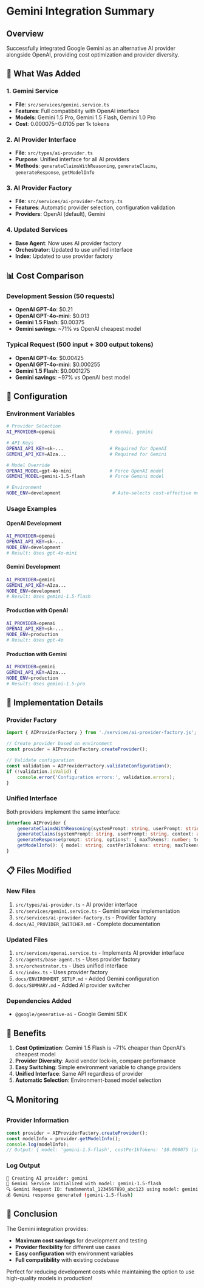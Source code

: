 # Gemini Integration Summary

## Overview

Successfully integrated Google Gemini as an alternative AI provider alongside OpenAI, providing cost optimization and provider diversity.

## 🎯 **What Was Added**

### **1. Gemini Service**
- **File**: `src/services/gemini.service.ts`
- **Features**: Full compatibility with OpenAI interface
- **Models**: Gemini 1.5 Pro, Gemini 1.5 Flash, Gemini 1.0 Pro
- **Cost**: $0.000075-$0.0105 per 1k tokens

### **2. AI Provider Interface**
- **File**: `src/types/ai-provider.ts`
- **Purpose**: Unified interface for all AI providers
- **Methods**: `generateClaimsWithReasoning`, `generateClaims`, `generateResponse`, `getModelInfo`

### **3. AI Provider Factory**
- **File**: `src/services/ai-provider-factory.ts`
- **Features**: Automatic provider selection, configuration validation
- **Providers**: OpenAI (default), Gemini

### **4. Updated Services**
- **Base Agent**: Now uses AI provider factory
- **Orchestrator**: Updated to use unified interface
- **Index**: Updated to use provider factory

## 📊 **Cost Comparison**

### **Development Session (50 requests)**
- **OpenAI GPT-4o**: $0.21
- **OpenAI GPT-4o-mini**: $0.013
- **Gemini 1.5 Flash**: $0.00375
- **Gemini savings**: ~71% vs OpenAI cheapest model

### **Typical Request (500 input + 300 output tokens)**
- **OpenAI GPT-4o**: $0.00425
- **OpenAI GPT-4o-mini**: $0.000255
- **Gemini 1.5 Flash**: $0.0001275
- **Gemini savings**: ~97% vs OpenAI best model

## 🔧 **Configuration**

### **Environment Variables**
```bash
# Provider Selection
AI_PROVIDER=openai                    # openai, gemini

# API Keys
OPENAI_API_KEY=sk-...                 # Required for OpenAI
GEMINI_API_KEY=AIza...                # Required for Gemini

# Model Override
OPENAI_MODEL=gpt-4o-mini              # Force OpenAI model
GEMINI_MODEL=gemini-1.5-flash         # Force Gemini model

# Environment
NODE_ENV=development                   # Auto-selects cost-effective models
```

### **Usage Examples**

#### **OpenAI Development**
```bash
AI_PROVIDER=openai
OPENAI_API_KEY=sk-...
NODE_ENV=development
# Result: Uses gpt-4o-mini
```

#### **Gemini Development**
```bash
AI_PROVIDER=gemini
GEMINI_API_KEY=AIza...
NODE_ENV=development
# Result: Uses gemini-1.5-flash
```

#### **Production with OpenAI**
```bash
AI_PROVIDER=openai
OPENAI_API_KEY=sk-...
NODE_ENV=production
# Result: Uses gpt-4o
```

#### **Production with Gemini**
```bash
AI_PROVIDER=gemini
GEMINI_API_KEY=AIza...
NODE_ENV=production
# Result: Uses gemini-1.5-pro
```

## 🚀 **Implementation Details**

### **Provider Factory**
```typescript
import { AIProviderFactory } from './services/ai-provider-factory.js';

// Create provider based on environment
const provider = AIProviderFactory.createProvider();

// Validate configuration
const validation = AIProviderFactory.validateConfiguration();
if (!validation.isValid) {
    console.error('Configuration errors:', validation.errors);
}
```

### **Unified Interface**
Both providers implement the same interface:
```typescript
interface AIProvider {
    generateClaimsWithReasoning(systemPrompt: string, userPrompt: string, context: any): Promise<AIProviderResponse>;
    generateClaims(systemPrompt: string, userPrompt: string, context: any): Promise<Claim[]>;
    generateResponse(prompt: string, options?: { maxTokens?: number; temperature?: number }): Promise<string>;
    getModelInfo(): { model: string; costPer1kTokens: string; maxTokens: number };
}
```

## 📋 **Files Modified**

### **New Files**
1. `src/types/ai-provider.ts` - AI provider interface
2. `src/services/gemini.service.ts` - Gemini service implementation
3. `src/services/ai-provider-factory.ts` - Provider factory
4. `docs/AI_PROVIDER_SWITCHER.md` - Complete documentation

### **Updated Files**
1. `src/services/openai.service.ts` - Implements AI provider interface
2. `src/agents/base-agent.ts` - Uses provider factory
3. `src/orchestrator.ts` - Uses unified interface
4. `src/index.ts` - Uses provider factory
5. `docs/ENVIRONMENT_SETUP.md` - Added Gemini configuration
6. `docs/SUMMARY.md` - Added AI provider switcher

### **Dependencies Added**
- `@google/generative-ai` - Google Gemini SDK

## 🎯 **Benefits**

1. **Cost Optimization**: Gemini 1.5 Flash is ~71% cheaper than OpenAI's cheapest model
2. **Provider Diversity**: Avoid vendor lock-in, compare performance
3. **Easy Switching**: Simple environment variable to change providers
4. **Unified Interface**: Same API regardless of provider
5. **Automatic Selection**: Environment-based model selection

## 🔍 **Monitoring**

### **Provider Information**
```typescript
const provider = AIProviderFactory.createProvider();
const modelInfo = provider.getModelInfo();
console.log(modelInfo);
// Output: { model: 'gemini-1.5-flash', costPer1kTokens: '$0.000075 (input) / $0.0003 (output)', maxTokens: 1000000 }
```

### **Log Output**
```bash
🤖 Creating AI provider: gemini
🤖 Gemini Service initialized with model: gemini-1.5-flash
🔍 Gemini Request ID: fundamental_1234567890_abc123 using model: gemini-1.5-flash
💰 Gemini response generated (gemini-1.5-flash)
```

## 🎉 **Conclusion**

The Gemini integration provides:
- **Maximum cost savings** for development and testing
- **Provider flexibility** for different use cases
- **Easy configuration** with environment variables
- **Full compatibility** with existing codebase

Perfect for reducing development costs while maintaining the option to use high-quality models in production!
